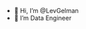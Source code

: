 - 👋 Hi, I’m @LevGelman
- 👀 I’m Data Engineer

<!---
LevGelman/LevGelman is a ✨ special ✨ repository because its `README.md` (this file) appears on your GitHub profile.
You can click the Preview link to take a look at your changes.
--->
